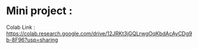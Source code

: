 # Mini project :

Colab Link : https://colab.research.google.com/drive/12JRKt3jGQLrwgOqKbdAcAyCDg9b-8F96?usp=sharing

